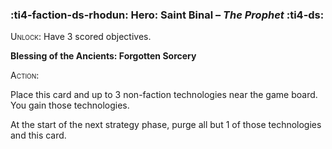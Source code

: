 ### :ti4-faction-ds-rhodun: **Hero**: Saint Binal – _The Prophet_ :ti4-ds:
<span style="font-variant:small-caps;">Unlock</span>: Have 3 scored objectives.

**Blessing of the Ancients: Forgotten Sorcery**

<span style="font-variant:small-caps;">Action</span>:

Place this card and up to 3 non-faction technologies near the game board. You gain those technologies. 

At the start of the next strategy phase, purge all but 1 of those technologies and this card.
